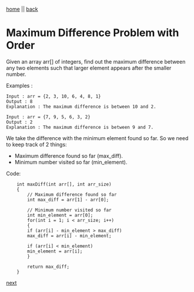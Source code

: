 [home](../../readme.md) || [back](./leadersInArray.md)

# Maximum Difference Problem with Order

Given an array arr[] of integers, find out the maximum difference between any two elements such that larger element appears after the smaller number.

Examples :

    Input : arr = {2, 3, 10, 6, 4, 8, 1}
    Output : 8
    Explanation : The maximum difference is between 10 and 2.

    Input : arr = {7, 9, 5, 6, 3, 2}
    Output : 2
    Explanation : The maximum difference is between 9 and 7.

We take the difference with the minimum element found so far. So we need to keep track of 2 things:

- Maximum difference found so far (max_diff).
- Minimum number visited so far (min_element).

Code:

        int maxDiff(int arr[], int arr_size)
        {
            // Maximum difference found so far
            int max_diff = arr[1] - arr[0];

            // Minimum number visited so far
            int min_element = arr[0];
            for(int i = 1; i < arr_size; i++)
            {
            if (arr[i] - min_element > max_diff)
            max_diff = arr[i] - min_element;

            if (arr[i] < min_element)
            min_element = arr[i];
            }

            return max_diff;
        }

[next](./frequencyArray.md)
